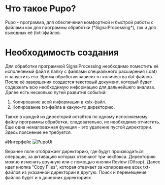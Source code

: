 <h1> Что такое Pupo? </h1>
Pupo - программа, для обеспечения комфортной
и быстрой работы с файлами как для программы обработки (*SignalProcessing*),
так и для выходных её (txt-)файлов.

# Необходимость создания
Для обработки программой SignalProcessing необходимо поместить её исполняемый
файл в папку с файлами специального расширения (.dat) и запустить его.
Время обработки зависит от количества dat-файлов. После её завершения
создастся текстовый документ, который будет содержать всю необходимую информацию
для дальнейшего анализа. Далее есть несколько путей развития событий:
1. Копирование всей информации в xslx-файл.
2. Копирование txt-файла в какую-то директорию.

Также в каждой из директорий остаётся по одному исполняемому файлу программы
обработки, следовательно, их необходимо отчистить.
Еще одна немаловажная функция - это удаление пустой директории.
Здесь пояснение не требуется.

#Интерфейс
![PupoUi](C:\Users\r.krekoten\Desktop\Pupo.png)

Верхнее поле отображает директорию, где будут производиться операции,
за активацию которых отвечают три чекбокса. Директорию можно изменить вручную
или с помощью кнопки Review (Обзор). Далее идет кнопка "Copy Files", которая
отвечает за копирование всех txt-файлов из указанной директории в другую.
Поиск и перемещение файлов будет и в дочерних директориях
